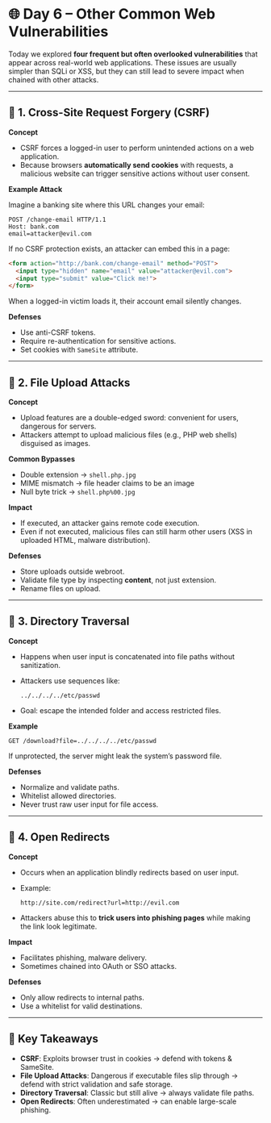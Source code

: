 # 🌐 Day 6 – Other Common Web Vulnerabilities

Today we explored **four frequent but often overlooked vulnerabilities** that appear across real-world web applications. These issues are usually simpler than SQLi or XSS, but they can still lead to severe impact when chained with other attacks.

---

## 🔹 1. Cross-Site Request Forgery (CSRF)

**Concept**

- CSRF forces a logged-in user to perform unintended actions on a web application.
- Because browsers **automatically send cookies** with requests, a malicious website can trigger sensitive actions without user consent.

**Example Attack**

Imagine a banking site where this URL changes your email:

```
POST /change-email HTTP/1.1
Host: bank.com
email=attacker@evil.com

```

If no CSRF protection exists, an attacker can embed this in a page:

```html
<form action="http://bank.com/change-email" method="POST">
  <input type="hidden" name="email" value="attacker@evil.com">
  <input type="submit" value="Click me!">
</form>

```

When a logged-in victim loads it, their account email silently changes.

**Defenses**

- Use anti-CSRF tokens.
- Require re-authentication for sensitive actions.
- Set cookies with `SameSite` attribute.

---

## 🔹 2. File Upload Attacks

**Concept**

- Upload features are a double-edged sword: convenient for users, dangerous for servers.
- Attackers attempt to upload malicious files (e.g., PHP web shells) disguised as images.

**Common Bypasses**

- Double extension → `shell.php.jpg`
- MIME mismatch → file header claims to be an image
- Null byte trick → `shell.php%00.jpg`

**Impact**

- If executed, an attacker gains remote code execution.
- Even if not executed, malicious files can still harm other users (XSS in uploaded HTML, malware distribution).

**Defenses**

- Store uploads outside webroot.
- Validate file type by inspecting **content**, not just extension.
- Rename files on upload.

---

## 🔹 3. Directory Traversal

**Concept**

- Happens when user input is concatenated into file paths without sanitization.
- Attackers use sequences like:
    
    ```
    ../../../../etc/passwd
    
    ```
    
- Goal: escape the intended folder and access restricted files.

**Example**

```
GET /download?file=../../../../etc/passwd

```

If unprotected, the server might leak the system’s password file.

**Defenses**

- Normalize and validate paths.
- Whitelist allowed directories.
- Never trust raw user input for file access.

---

## 🔹 4. Open Redirects

**Concept**

- Occurs when an application blindly redirects based on user input.
- Example:
    
    ```
    http://site.com/redirect?url=http://evil.com
    
    ```
    
- Attackers abuse this to **trick users into phishing pages** while making the link look legitimate.

**Impact**

- Facilitates phishing, malware delivery.
- Sometimes chained into OAuth or SSO attacks.

**Defenses**

- Only allow redirects to internal paths.
- Use a whitelist for valid destinations.

---

## 📌 Key Takeaways

- **CSRF**: Exploits browser trust in cookies → defend with tokens & SameSite.
- **File Upload Attacks**: Dangerous if executable files slip through → defend with strict validation and safe storage.
- **Directory Traversal**: Classic but still alive → always validate file paths.
- **Open Redirects**: Often underestimated → can enable large-scale phishing.